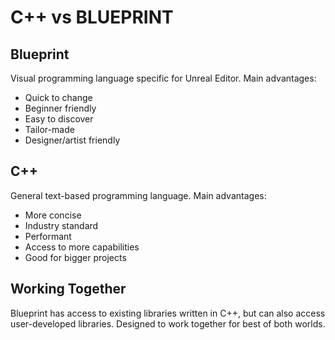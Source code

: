# C++ vs BLUEPRINT

## Blueprint

Visual programming language specific for Unreal Editor. Main advantages:

* Quick to change
* Beginner friendly
* Easy to discover
* Tailor-made
* Designer/artist friendly

## C++

General text-based programming language. Main advantages:

* More concise
* Industry standard
* Performant
* Access to more capabilities
* Good for bigger projects

## Working Together

Blueprint has access to existing libraries written in C++, but can also access user-developed libraries. Designed to work together for best of both worlds.
